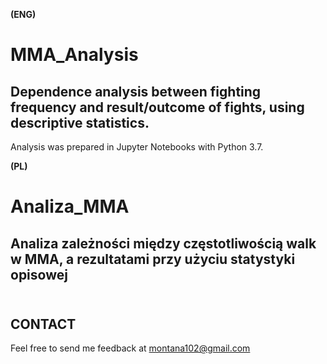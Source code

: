 **(ENG)**
# MMA_Analysis
## Dependence analysis between fighting frequency and result/outcome of fights, using descriptive statistics.

Analysis was prepared in Jupyter Notebooks with Python 3.7.

**(PL)**
# Analiza_MMA
## Analiza zależności między częstotliwością walk w MMA, a rezultatami przy użyciu statystyki opisowej</br></br>


## CONTACT

Feel free to send me feedback at montana102@gmail.com
